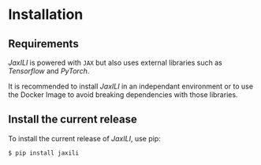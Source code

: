 # Installation

## Requirements

*JaxILI* is powered with `JAX` but also uses external libraries such as *Tensorflow* and *PyTorch*.

It is recommended to install *JaxILI* in an independant environment or to use the Docker Image to avoid breaking dependencies with those libraries.

## Install the current release

To install the current release of *JaxILI*, use pip:

```bash
$ pip install jaxili
```

